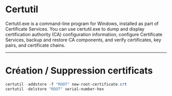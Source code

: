 # Certutil

Certutil.exe is a command-line program for Windows, installed as part of Certificate Services. You can use certutil.exe to dump and display certification authority (CA) configuration information, configure Certificate Services, backup and restore CA components, and verify certificates, key pairs, and certificate chains.

---
# Création / Suppression certificats

```Powershell
certutil -addstore -f "ROOT" new-root-certificate.crt
certutil -delstore "ROOT" serial-number-hex
```
